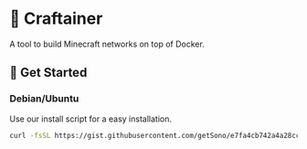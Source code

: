 # 🐳 Craftainer
A tool to build Minecraft networks on top of Docker.

## 🚀 Get Started

### Debian/Ubuntu
Use our install script for a easy installation.
```sh
curl -fsSL https://gist.githubusercontent.com/getSono/e7fa4cb742a4a28ccd4e0ceb333f0d65/raw/bab5c1bc93df4e908486595b11f063e58968e0be/install_craftainer.sh | sudo bash
```
